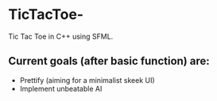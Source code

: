 # TicTacToe-
Tic Tac Toe in C++ using SFML.

## Current goals (after basic function) are:
* Prettify (aiming for a minimalist skeek UI)
* Implement unbeatable AI
